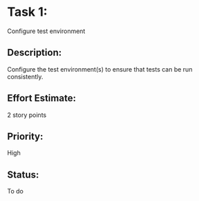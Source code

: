 # Task 1: 
Configure test environment

## Description: 
Configure the test environment(s) to ensure that tests can be run consistently.

## Effort Estimate: 
2 story points

## Priority: 
High

## Status: 
To do
